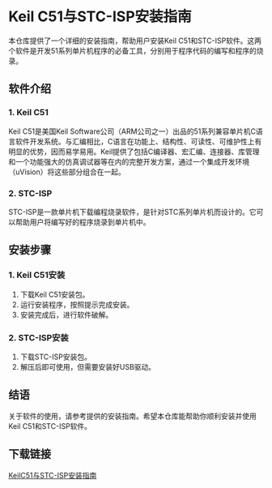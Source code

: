 # Keil C51与STC-ISP安装指南

本仓库提供了一个详细的安装指南，帮助用户安装Keil C51和STC-ISP软件。这两个软件是开发51系列单片机程序的必备工具，分别用于程序代码的编写和程序的烧录。

## 软件介绍

### 1. Keil C51
Keil C51是美国Keil Software公司（ARM公司之一）出品的51系列兼容单片机C语言软件开发系统。与汇编相比，C语言在功能上、结构性、可读性、可维护性上有明显的优势，因而易学易用。Keil提供了包括C编译器、宏汇编、连接器、库管理和一个功能强大的仿真调试器等在内的完整开发方案，通过一个集成开发环境（uVision）将这些部分组合在一起。

### 2. STC-ISP
STC-ISP是一款单片机下载编程烧录软件，是针对STC系列单片机而设计的。它可以帮助用户将编写好的程序烧录到单片机中。

## 安装步骤

### 1. Keil C51安装
1. 下载Keil C51安装包。
2. 运行安装程序，按照提示完成安装。
3. 安装完成后，进行软件破解。

### 2. STC-ISP安装
1. 下载STC-ISP安装包。
2. 解压后即可使用，但需要安装好USB驱动。

## 结语

关于软件的使用，请参考提供的安装指南。希望本仓库能帮助你顺利安装并使用Keil C51和STC-ISP软件。

## 下载链接

[KeilC51与STC-ISP安装指南](https://pan.quark.cn/s/3af775e17f0d)